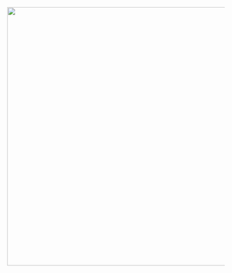 <div align="center">
  <img src="https://github.com/code-with-Anson/code-with-Anson/blob/main/%E9%9C%9E%E9%9B%A8%E6%A8%B1%20x%20%E5%A4%A9%E5%85%89%E6%99%93-2-25.10.7.png" height=600>
</div>
